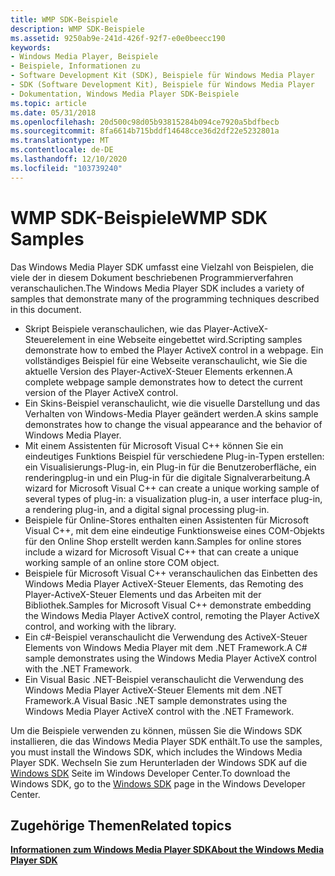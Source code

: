 ```yaml
---
title: WMP SDK-Beispiele
description: WMP SDK-Beispiele
ms.assetid: 9250ab9e-241d-426f-92f7-e0e0beecc190
keywords:
- Windows Media Player, Beispiele
- Beispiele, Informationen zu
- Software Development Kit (SDK), Beispiele für Windows Media Player
- SDK (Software Development Kit), Beispiele für Windows Media Player
- Dokumentation, Windows Media Player SDK-Beispiele
ms.topic: article
ms.date: 05/31/2018
ms.openlocfilehash: 20d500c98d05b93815284b094ce7920a5bdfbecb
ms.sourcegitcommit: 8fa6614b715bddf14648cce36d2df22e5232801a
ms.translationtype: MT
ms.contentlocale: de-DE
ms.lasthandoff: 12/10/2020
ms.locfileid: "103739240"
---
```

# <a name="wmp-sdk-samples"></a><span data-ttu-id="1e8c4-108">WMP SDK-Beispiele</span><span class="sxs-lookup"><span data-stu-id="1e8c4-108">WMP SDK Samples</span></span>

<span data-ttu-id="1e8c4-109">Das Windows Media Player SDK umfasst eine Vielzahl von Beispielen, die viele der in diesem Dokument beschriebenen Programmierverfahren veranschaulichen.</span><span class="sxs-lookup"><span data-stu-id="1e8c4-109">The Windows Media Player SDK includes a variety of samples that demonstrate many of the programming techniques described in this document.</span></span>

-   <span data-ttu-id="1e8c4-110">Skript Beispiele veranschaulichen, wie das Player-ActiveX-Steuerelement in eine Webseite eingebettet wird.</span><span class="sxs-lookup"><span data-stu-id="1e8c4-110">Scripting samples demonstrate how to embed the Player ActiveX control in a webpage.</span></span> <span data-ttu-id="1e8c4-111">Ein vollständiges Beispiel für eine Webseite veranschaulicht, wie Sie die aktuelle Version des Player-ActiveX-Steuer Elements erkennen.</span><span class="sxs-lookup"><span data-stu-id="1e8c4-111">A complete webpage sample demonstrates how to detect the current version of the Player ActiveX control.</span></span>
-   <span data-ttu-id="1e8c4-112">Ein Skins-Beispiel veranschaulicht, wie die visuelle Darstellung und das Verhalten von Windows-Media Player geändert werden.</span><span class="sxs-lookup"><span data-stu-id="1e8c4-112">A skins sample demonstrates how to change the visual appearance and the behavior of Windows Media Player.</span></span>
-   <span data-ttu-id="1e8c4-113">Mit einem Assistenten für Microsoft Visual C++ können Sie ein eindeutiges Funktions Beispiel für verschiedene Plug-in-Typen erstellen: ein Visualisierungs-Plug-in, ein Plug-in für die Benutzeroberfläche, ein renderingplug-in und ein Plug-in für die digitale Signalverarbeitung.</span><span class="sxs-lookup"><span data-stu-id="1e8c4-113">A wizard for Microsoft Visual C++ can create a unique working sample of several types of plug-in: a visualization plug-in, a user interface plug-in, a rendering plug-in, and a digital signal processing plug-in.</span></span>
-   <span data-ttu-id="1e8c4-114">Beispiele für Online-Stores enthalten einen Assistenten für Microsoft Visual C++, mit dem eine eindeutige Funktionsweise eines COM-Objekts für den Online Shop erstellt werden kann.</span><span class="sxs-lookup"><span data-stu-id="1e8c4-114">Samples for online stores include a wizard for Microsoft Visual C++ that can create a unique working sample of an online store COM object.</span></span>
-   <span data-ttu-id="1e8c4-115">Beispiele für Microsoft Visual C++ veranschaulichen das Einbetten des Windows Media Player ActiveX-Steuer Elements, das Remoting des Player-ActiveX-Steuer Elements und das Arbeiten mit der Bibliothek.</span><span class="sxs-lookup"><span data-stu-id="1e8c4-115">Samples for Microsoft Visual C++ demonstrate embedding the Windows Media Player ActiveX control, remoting the Player ActiveX control, and working with the library.</span></span>
-   <span data-ttu-id="1e8c4-116">Ein c#-Beispiel veranschaulicht die Verwendung des ActiveX-Steuer Elements von Windows Media Player mit dem .NET Framework.</span><span class="sxs-lookup"><span data-stu-id="1e8c4-116">A C# sample demonstrates using the Windows Media Player ActiveX control with the .NET Framework.</span></span>
-   <span data-ttu-id="1e8c4-117">Ein Visual Basic .NET-Beispiel veranschaulicht die Verwendung des Windows Media Player ActiveX-Steuer Elements mit dem .NET Framework.</span><span class="sxs-lookup"><span data-stu-id="1e8c4-117">A Visual Basic .NET sample demonstrates using the Windows Media Player ActiveX control with the .NET Framework.</span></span>

<span data-ttu-id="1e8c4-118">Um die Beispiele verwenden zu können, müssen Sie die Windows SDK installieren, die das Windows Media Player SDK enthält.</span><span class="sxs-lookup"><span data-stu-id="1e8c4-118">To use the samples, you must install the Windows SDK, which includes the Windows Media Player SDK.</span></span> <span data-ttu-id="1e8c4-119">Wechseln Sie zum Herunterladen der Windows SDK auf die [Windows SDK](https://msdn.microsoft.com/windows/bb980924.aspx) Seite im Windows Developer Center.</span><span class="sxs-lookup"><span data-stu-id="1e8c4-119">To download the Windows SDK, go to the [Windows SDK](https://msdn.microsoft.com/windows/bb980924.aspx) page in the Windows Developer Center.</span></span>

## <a name="related-topics"></a><span data-ttu-id="1e8c4-120">Zugehörige Themen</span><span class="sxs-lookup"><span data-stu-id="1e8c4-120">Related topics</span></span>

<dl> <dt>

[<span data-ttu-id="1e8c4-121">**Informationen zum Windows Media Player SDK**</span><span class="sxs-lookup"><span data-stu-id="1e8c4-121">**About the Windows Media Player SDK**</span></span>](about-the-windows-media-player-sdk.md)
</dt> </dl>

 

 




